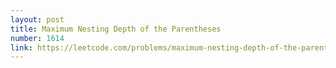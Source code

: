 ```yaml
---
layout: post
title: Maximum Nesting Depth of the Parentheses
number: 1614
link: https://leetcode.com/problems/maximum-nesting-depth-of-the-parentheses
---
```

